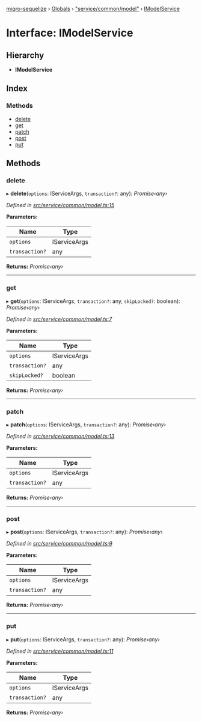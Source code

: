 [miqro-sequelize](../README.md) › [Globals](../globals.md) › ["service/common/model"](../modules/_service_common_model_.md) › [IModelService](_service_common_model_.imodelservice.md)

# Interface: IModelService

## Hierarchy

* **IModelService**

## Index

### Methods

* [delete](_service_common_model_.imodelservice.md#delete)
* [get](_service_common_model_.imodelservice.md#get)
* [patch](_service_common_model_.imodelservice.md#patch)
* [post](_service_common_model_.imodelservice.md#post)
* [put](_service_common_model_.imodelservice.md#put)

## Methods

###  delete

▸ **delete**(`options`: IServiceArgs, `transaction?`: any): *Promise‹any›*

*Defined in [src/service/common/model.ts:15](https://github.com/claukers/miqro-sequelize/blob/8846d04/src/service/common/model.ts#L15)*

**Parameters:**

Name | Type |
------ | ------ |
`options` | IServiceArgs |
`transaction?` | any |

**Returns:** *Promise‹any›*

___

###  get

▸ **get**(`options`: IServiceArgs, `transaction?`: any, `skipLocked?`: boolean): *Promise‹any›*

*Defined in [src/service/common/model.ts:7](https://github.com/claukers/miqro-sequelize/blob/8846d04/src/service/common/model.ts#L7)*

**Parameters:**

Name | Type |
------ | ------ |
`options` | IServiceArgs |
`transaction?` | any |
`skipLocked?` | boolean |

**Returns:** *Promise‹any›*

___

###  patch

▸ **patch**(`options`: IServiceArgs, `transaction?`: any): *Promise‹any›*

*Defined in [src/service/common/model.ts:13](https://github.com/claukers/miqro-sequelize/blob/8846d04/src/service/common/model.ts#L13)*

**Parameters:**

Name | Type |
------ | ------ |
`options` | IServiceArgs |
`transaction?` | any |

**Returns:** *Promise‹any›*

___

###  post

▸ **post**(`options`: IServiceArgs, `transaction?`: any): *Promise‹any›*

*Defined in [src/service/common/model.ts:9](https://github.com/claukers/miqro-sequelize/blob/8846d04/src/service/common/model.ts#L9)*

**Parameters:**

Name | Type |
------ | ------ |
`options` | IServiceArgs |
`transaction?` | any |

**Returns:** *Promise‹any›*

___

###  put

▸ **put**(`options`: IServiceArgs, `transaction?`: any): *Promise‹any›*

*Defined in [src/service/common/model.ts:11](https://github.com/claukers/miqro-sequelize/blob/8846d04/src/service/common/model.ts#L11)*

**Parameters:**

Name | Type |
------ | ------ |
`options` | IServiceArgs |
`transaction?` | any |

**Returns:** *Promise‹any›*
